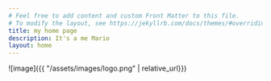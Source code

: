 ```yaml
---
# Feel free to add content and custom Front Matter to this file.
# To modify the layout, see https://jekyllrb.com/docs/themes/#overriding-theme-defaults
title: my home page
description: It's a me Mario
layout: home
---
```


![image]({{ "/assets/images/logo.png" | relative_url}})